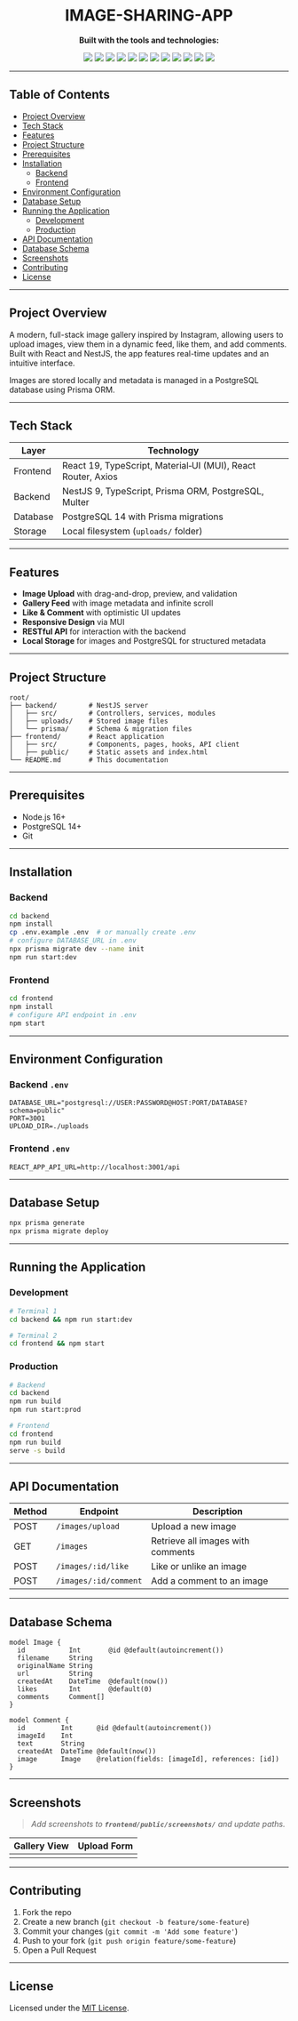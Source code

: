 <h1 align="center">IMAGE-SHARING-APP</h1>

<p align="center"><strong>Built with the tools and technologies:</strong></p>

<p align="center">
  <img src="https://img.shields.io/badge/JSON-black?logo=json&logoColor=white" />
  <img src="https://img.shields.io/badge/Markdown-black?logo=markdown&logoColor=white" />
  <img src="https://img.shields.io/badge/npm-red?logo=npm&logoColor=white" />
  <img src="https://img.shields.io/badge/Prettier-yellow?logo=prettier&logoColor=black" />
  <img src="https://img.shields.io/badge/JavaScript-yellow?logo=javascript&logoColor=black" />
  <img src="https://img.shields.io/badge/React-61DAFB?logo=react&logoColor=black" />
  <img src="https://img.shields.io/badge/TypeScript-blue?logo=typescript&logoColor=white" />
  <img src="https://img.shields.io/badge/tsnode-informational?logo=ts-node" />
  <img src="https://img.shields.io/badge/Prisma-2D3748?logo=prisma" />
  <img src="https://img.shields.io/badge/ESLint-4B32C3?logo=eslint" />
  <img src="https://img.shields.io/badge/Axios-5A29E4?logo=axios" />
  <img src="https://img.shields.io/badge/Jest-C21325?logo=jest" />
</p>

---

## Table of Contents

- [Project Overview](#project-overview)
- [Tech Stack](#tech-stack)
- [Features](#features)
- [Project Structure](#project-structure)
- [Prerequisites](#prerequisites)
- [Installation](#installation)
  - [Backend](#backend)
  - [Frontend](#frontend)
- [Environment Configuration](#environment-configuration)
- [Database Setup](#database-setup)
- [Running the Application](#running-the-application)
  - [Development](#development)
  - [Production](#production)
- [API Documentation](#api-documentation)
- [Database Schema](#database-schema)
- [Screenshots](#screenshots)
- [Contributing](#contributing)
- [License](#license)

---

## Project Overview

A modern, full-stack image gallery inspired by Instagram, allowing users to upload images, view them in a dynamic feed, like them, and add comments. Built with React and NestJS, the app features real-time updates and an intuitive interface.

Images are stored locally and metadata is managed in a PostgreSQL database using Prisma ORM.

---

## Tech Stack

| Layer    | Technology                                                   |
| -------- | ------------------------------------------------------------ |
| Frontend | React 19, TypeScript, Material‑UI (MUI), React Router, Axios |
| Backend  | NestJS 9, TypeScript, Prisma ORM, PostgreSQL, Multer         |
| Database | PostgreSQL 14 with Prisma migrations                         |
| Storage  | Local filesystem (`uploads/` folder)                         |

---

## Features

- **Image Upload** with drag-and-drop, preview, and validation
- **Gallery Feed** with image metadata and infinite scroll
- **Like & Comment** with optimistic UI updates
- **Responsive Design** via MUI
- **RESTful API** for interaction with the backend
- **Local Storage** for images and PostgreSQL for structured metadata

---

## Project Structure

```
root/
├── backend/        # NestJS server
│   ├── src/        # Controllers, services, modules
│   ├── uploads/    # Stored image files
│   └── prisma/     # Schema & migration files
├── frontend/       # React application
│   ├── src/        # Components, pages, hooks, API client
│   ├── public/     # Static assets and index.html
└── README.md       # This documentation
```

---

## Prerequisites

- Node.js 16+
- PostgreSQL 14+
- Git

---

## Installation

### Backend

```bash
cd backend
npm install
cp .env.example .env  # or manually create .env
# configure DATABASE_URL in .env
npx prisma migrate dev --name init
npm run start:dev
```

### Frontend

```bash
cd frontend
npm install
# configure API endpoint in .env
npm start
```

---

## Environment Configuration

### Backend `.env`

```dotenv
DATABASE_URL="postgresql://USER:PASSWORD@HOST:PORT/DATABASE?schema=public"
PORT=3001
UPLOAD_DIR=./uploads
```

### Frontend `.env`

```dotenv
REACT_APP_API_URL=http://localhost:3001/api
```

---

## Database Setup

```bash
npx prisma generate
npx prisma migrate deploy
```

---

## Running the Application

### Development

```bash
# Terminal 1
cd backend && npm run start:dev

# Terminal 2
cd frontend && npm start
```

### Production

```bash
# Backend
cd backend
npm run build
npm run start:prod

# Frontend
cd frontend
npm run build
serve -s build
```

---

## API Documentation

| Method | Endpoint              | Description                       |
| ------ | --------------------- | --------------------------------- |
| POST   | `/images/upload`      | Upload a new image                |
| GET    | `/images`             | Retrieve all images with comments |
| POST   | `/images/:id/like`    | Like or unlike an image           |
| POST   | `/images/:id/comment` | Add a comment to an image         |

---

## Database Schema

```prisma
model Image {
  id           Int       @id @default(autoincrement())
  filename     String
  originalName String
  url          String
  createdAt    DateTime  @default(now())
  likes        Int       @default(0)
  comments     Comment[]
}

model Comment {
  id         Int      @id @default(autoincrement())
  imageId    Int
  text       String
  createdAt  DateTime @default(now())
  image      Image    @relation(fields: [imageId], references: [id])
}
```

---

## Screenshots

> *Add screenshots to **`frontend/public/screenshots/`** and update paths.*

| Gallery View | Upload Form |
| ------------ | ----------- |
|              |             |

---

## Contributing

1. Fork the repo
2. Create a new branch (`git checkout -b feature/some-feature`)
3. Commit your changes (`git commit -m 'Add some feature'`)
4. Push to your fork (`git push origin feature/some-feature`)
5. Open a Pull Request

---

## License

Licensed under the [MIT License](./LICENSE).

